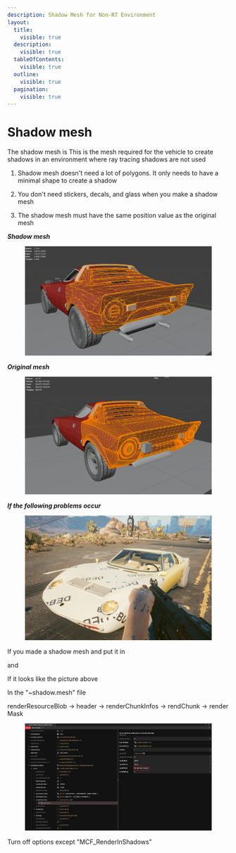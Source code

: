 ```yaml
---
description: Shadow Mesh for Non-RT Environment
layout:
  title:
    visible: true
  description:
    visible: true
  tableOfContents:
    visible: true
  outline:
    visible: true
  pagination:
    visible: true
---
```


# Shadow mesh

The shadow mesh is This is the mesh required for the vehicle to create shadows in an environment where ray tracing shadows are not used



1. Shadow mesh doesn't need a lot of polygons. It only needs to have a minimal shape to create a shadow



2. You don't need stickers, decals, and glass when you make a shadow mesh



3. The shadow mesh must have the same position value as the original mesh



_**Shadow mesh**_

<figure><img src="../../../../.gitbook/assets/image (299).png" alt=""><figcaption></figcaption></figure>

_**Original mesh**_

<figure><img src="../../../../.gitbook/assets/image (300).png" alt=""><figcaption></figcaption></figure>



_**If the following problems occur**_

<figure><img src="../../../../.gitbook/assets/image (301).png" alt=""><figcaption></figcaption></figure>

If you made a shadow mesh and put it in

and

If it looks like the picture above

In the "\~shadow.mesh" file

renderResourceBlob -> header -> renderChunkInfos -> rendChunk -> render Mask

<figure><img src="../../../../.gitbook/assets/image (302).png" alt=""><figcaption></figcaption></figure>

Turn off options except "MCF\_RenderInShadows"
